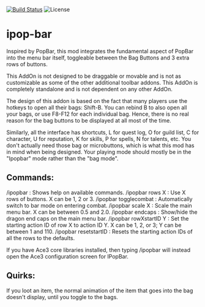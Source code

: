 [![Build Status](https://travis-ci.org/sylvanaar/ipop-bar.svg?branch=master)](https://travis-ci.org/sylvanaar/ipop-bar)
![License](https://img.shields.io/github/license/sylvanaar/ipop-bar)

# ipop-bar
Inspired by PopBar, this mod integrates the fundamental aspect of PopBar into the menu bar itself, toggleable between the Bag Buttons and 3 extra rows of buttons.

This AddOn is not designed to be draggable or movable and is not as customizable as some of the other additional toolbar addons. This AddOn is completely standalone and is not dependent on any other AddOn.

The design of this addon is based on the fact that many players use the hotkeys to open all their bags: Shift-B. You can rebind B to also open all your bags, or use F8-F12 for each individual bag. Hence, there is no real reason for the bag buttons to be displayed at all most of the time.

Similarly, all the interface has shortcuts, L for quest log, O for guild list, C for character, U for reputation, K for skills, P for spells, N for talents, etc. You don't actually need those bag or microbuttons, which is what this mod has in mind when being designed. Your playing mode should mostly be in the "Ipopbar" mode rather than the "bag mode".

## Commands:

/ipopbar : Shows help on available commands.
/ipopbar rows X : Use X rows of buttons. X can be 1, 2 or 3.
/ipopbar togglecombat : Automatically switch to bar mode on entering combat.
/ipopbar scale X : Scale the main menu bar. X can be between 0.5 and 2.0.
/ipopbar endcaps : Show/hide the dragon end caps on the main menu bar.
/ipopbar rowXstartID Y : Set the starting action ID of row X to action ID Y. X can be 1, 2, or 3; Y can be between 1 and 110.
/ipopbar resetstartID : Resets the starting action IDs of all the rows to the defaults.

If you have Ace3 core libraries installed, then typing /ipopbar will instead open the Ace3 configuration screen for IPopBar.

## Quirks:

If you loot an item, the normal animation of the item that goes into the bag doesn't display, until you toggle to the bags.
